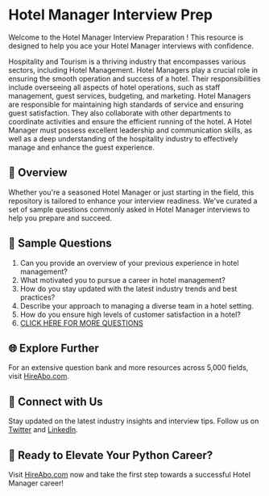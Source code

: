 # Hotel Manager Interview Prep

Welcome to the Hotel Manager Interview Preparation ! This resource is designed to help you ace your Hotel Manager interviews with confidence.

Hospitality and Tourism is a thriving industry that encompasses various sectors, including Hotel Management. Hotel Managers play a crucial role in ensuring the smooth operation and success of a hotel. Their responsibilities include overseeing all aspects of hotel operations, such as staff management, guest services, budgeting, and marketing. Hotel Managers are responsible for maintaining high standards of service and ensuring guest satisfaction. They also collaborate with other departments to coordinate activities and ensure the efficient running of the hotel. A Hotel Manager must possess excellent leadership and communication skills, as well as a deep understanding of the hospitality industry to effectively manage and enhance the guest experience.

## 🚀 Overview

Whether you're a seasoned Hotel Manager or just starting in the field, this repository is tailored to enhance your interview readiness. We've curated a set of sample questions commonly asked in Hotel Manager interviews to help you prepare and succeed.

## 📝 Sample Questions

1. Can you provide an overview of your previous experience in hotel management?
2. What motivated you to pursue a career in hotel management?
3. How do you stay updated with the latest industry trends and best practices?
4. Describe your approach to managing a diverse team in a hotel setting.
5. How do you ensure high levels of customer satisfaction in a hotel?
6. [CLICK HERE FOR MORE QUESTIONS](https://hireabo.com/job/11_0_0/Hotel%20Manager)

## 🌐 Explore Further

For an extensive question bank and more resources across 5,000 fields, visit [HireAbo.com](https://www.hireabo.com).

## 📱 Connect with Us

Stay updated on the latest industry insights and interview tips. Follow us on [Twitter](https://twitter.com/hireabo) and [LinkedIn](https://www.linkedin.com/in/hire-abo-3609972a8/).

## 🚀 Ready to Elevate Your Python Career?

Visit [HireAbo.com](https://www.hireabo.com) now and take the first step towards a successful Hotel Manager career!